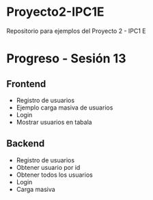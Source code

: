 # Proyecto2-IPC1E
Repositorio para ejemplos del Proyecto 2 - IPC1 E

# Progreso - Sesión 13

## Frontend
- Registro de usuarios
- Ejemplo carga masiva de usuarios
- Login
- Mostrar usuarios en tabala

## Backend
- Registro de usuarios
- Obtener usuario por id
- Obtener todos los usuarios
- Login
- Carga masiva
